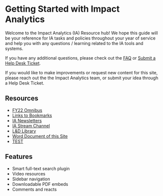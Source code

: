 # Getting Started with Impact Analytics

Welcome to the Impact Analytics (IA) Resource hub! We hope this guide will be your reference for IA tasks and policies throughout your year of service and help you with any questions / learning related to the IA tools and systems.

If you have any additional questions, please check out the [FAQ](faq.md) or [Submit a Help Desk Ticket](https://cityyear.sharepoint.com/teams/lax/SitePages/CYLA%20Help%20Desk.aspx).

If you would like to make improvements or request new content for this site, please reach out the the Impact Analytics team, or submit your idea through a Help Desk Ticket.

## Resources

- [FY22 Omnibus](https://bit.ly/2SAPhBr)
- [Links to Bookmarks](bookmarks.md)
- [IA Newsletters](https://bit.ly/3A1kvSV)
- [IA Stream Channel](https://bit.ly/3A9gHiJ)
- [L&D Library](https://cityyear.sharepoint.com/teams/lax/LandD/SitePages/Home.aspx)
- [Word Document of this Site](https://bit.ly/3qGDPkn)
- [TEST](test.md)

## Features
- Smart full-text search plugin
- Video resources
- Sidebar navigation
- Downloadable PDF embeds
- Comments and reacts 